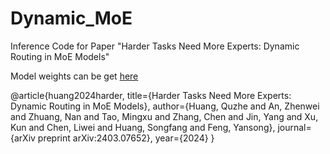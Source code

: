 # Dynamic_MoE

Inference Code for Paper  "Harder Tasks Need More Experts: Dynamic Routing in MoE Models"



Model weights can be get [here](https://huggingface.co/AnLan577/Dynamic_MoE)

@article{huang2024harder,
  title={Harder Tasks Need More Experts: Dynamic Routing in MoE Models},
  author={Huang, Quzhe and An, Zhenwei and Zhuang, Nan and Tao, Mingxu and Zhang, Chen and Jin, Yang and Xu, Kun and Chen, Liwei and Huang, Songfang and Feng, Yansong},
  journal={arXiv preprint arXiv:2403.07652},
  year={2024}
}
